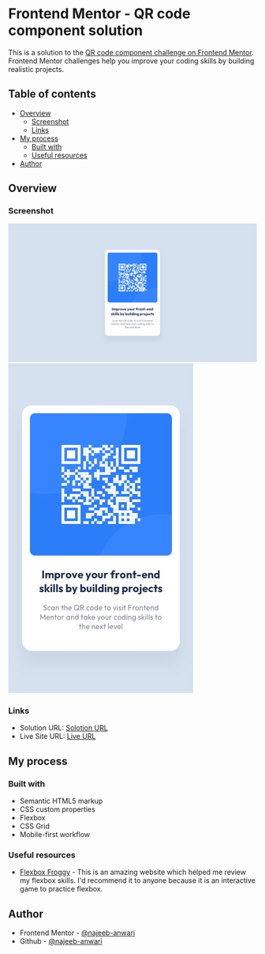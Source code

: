 # Frontend Mentor - QR code component solution

This is a solution to the [QR code component challenge on Frontend Mentor](https://www.frontendmentor.io/challenges/qr-code-component-iux_sIO_H). Frontend Mentor challenges help you improve your coding skills by building realistic projects. 

## Table of contents

- [Overview](#overview)
  - [Screenshot](#screenshot)
  - [Links](#links)
- [My process](#my-process)
  - [Built with](#built-with)
  - [Useful resources](#useful-resources)
- [Author](#author)

## Overview

### Screenshot

![](./design/desktop-design.jpg)
![](./design/mobile-design.jpg)

### Links

- Solution URL: [Solotion URL](https://github.com/najeeb-anwari/qr-code-component-using-flexbox)
- Live Site URL: [Live URL](https://najeeb-anwari.github.io/qr-code-component-using-flexbox/)

## My process

### Built with

- Semantic HTML5 markup
- CSS custom properties
- Flexbox
- CSS Grid
- Mobile-first workflow


### Useful resources

- [Flexbox Froggy](https://flexboxfroggy.com/) - This is an amazing website which helped me review my flexbox skills. I'd recommend it to anyone because it is an interactive game to practice flexbox.


## Author

- Frontend Mentor - [@najeeb-anwari](https://www.frontendmentor.io/profile/najeeb-anwari)
- Github - [@najeeb-anwari](https://github.com/najeeb-anwari)

